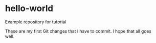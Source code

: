 # hello-world
Example repository for tutorial

These are my first Git changes that I have to commit.
I hope that all goes well.
